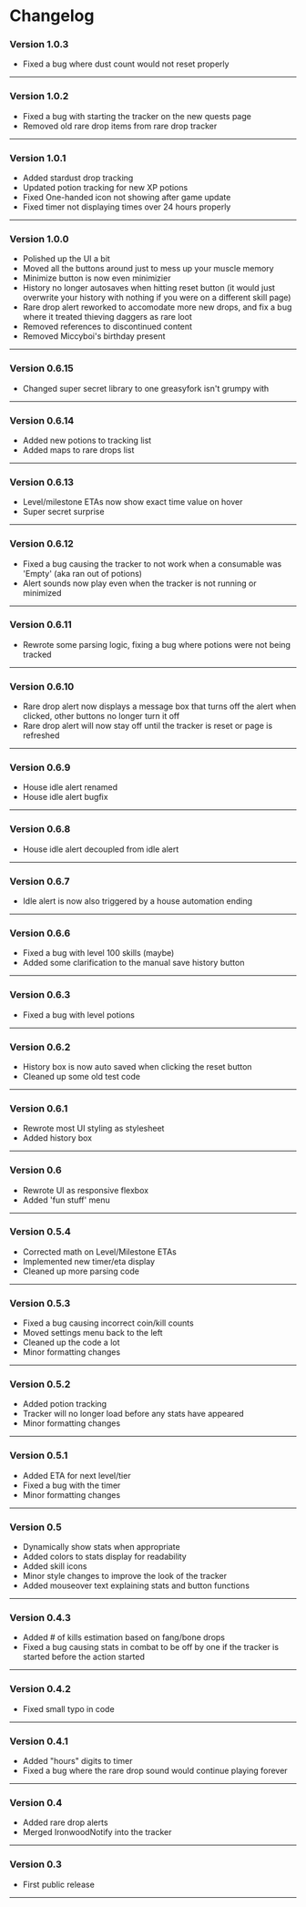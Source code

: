 # Changelog

### Version 1.0.3
- Fixed a bug where dust count would not reset properly
---

### Version 1.0.2
- Fixed a bug with starting the tracker on the new quests page
- Removed old rare drop items from rare drop tracker
---

### Version 1.0.1
- Added stardust drop tracking
- Updated potion tracking for new XP potions
- Fixed One-handed icon not showing after game update
- Fixed timer not displaying times over 24 hours properly
---

### Version 1.0.0
- Polished up the UI a bit
- Moved all the buttons around just to mess up your muscle memory
- Minimize button is now even minimizier
- History no longer autosaves when hitting reset button (it would just overwrite your history with nothing if you were on a different skill page)
- Rare drop alert reworked to accomodate more new drops, and fix a bug where it treated thieving daggers as rare loot
- Removed references to discontinued content
- Removed Miccyboi's birthday present
---

### Version 0.6.15
- Changed super secret library to one greasyfork isn't grumpy with
---

### Version 0.6.14
- Added new potions to tracking list
- Added maps to rare drops list
---

### Version 0.6.13
- Level/milestone ETAs now show exact time value on hover
- Super secret surprise
---

### Version 0.6.12
- Fixed a bug causing the tracker to not work when a consumable was 'Empty' (aka ran out of potions)
- Alert sounds now play even when the tracker is not running or minimized
---

### Version 0.6.11
- Rewrote some parsing logic, fixing a bug where potions were not being tracked
---

### Version 0.6.10
- Rare drop alert now displays a message box that turns off the alert when clicked, other buttons no longer turn it off
- Rare drop alert will now stay off until the tracker is reset or page is refreshed
---

### Version 0.6.9
- House idle alert renamed
- House idle alert bugfix
---

### Version 0.6.8
- House idle alert decoupled from idle alert
---

### Version 0.6.7
- Idle alert is now also triggered by a house automation ending
---

### Version 0.6.6
- Fixed a bug with level 100 skills (maybe)
- Added some clarification to the manual save history button
---

### Version 0.6.3
- Fixed a bug with level potions
---

### Version 0.6.2
- History box is now auto saved when clicking the reset button
- Cleaned up some old test code
---

### Version 0.6.1
- Rewrote most UI styling as stylesheet
- Added history box
---

### Version 0.6

- Rewrote UI as responsive flexbox
- Added 'fun stuff' menu
---


### Version 0.5.4

- Corrected math on Level/Milestone ETAs
- Implemented new timer/eta display
- Cleaned up more parsing code
---

### Version 0.5.3

- Fixed a bug causing incorrect coin/kill counts
- Moved settings menu back to the left
- Cleaned up the code a lot
- Minor formatting changes
---

### Version 0.5.2

- Added potion tracking
- Tracker will no longer load before any stats have appeared
- Minor formatting changes
---

### Version 0.5.1

- Added ETA for next level/tier
- Fixed a bug with the timer
- Minor formatting changes
---

### Version 0.5

- Dynamically show stats when appropriate
- Added colors to stats display for readability
- Added skill icons
- Minor style changes to improve the look of the tracker
- Added mouseover text explaining stats and button functions
---

### Version 0.4.3

- Added # of kills estimation based on fang/bone drops
- Fixed a bug causing stats in combat to be off by one if the tracker is started before the action started 
---

### Version 0.4.2

- Fixed small typo in code
---

### Version 0.4.1

- Added "hours" digits to timer
- Fixed a bug where the rare drop sound would continue playing forever
---

### Version 0.4
- Added rare drop alerts
- Merged IronwoodNotify into the tracker
---

### Version 0.3
- First public release
---



